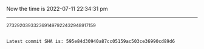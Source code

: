 Now the time is 2022-07-11 22:34:31 pm

---

<small>2732920393323691497922432948917159</small>

```txt

Latest commit SHA is: 595e84d30940a87cc05159ac503ce36990cd89d6
```
